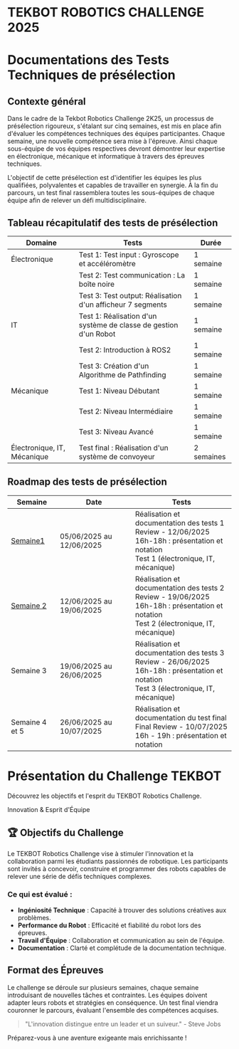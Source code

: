 # TEKBOT ROBOTICS CHALLENGE 2025
# Documentations des Tests Techniques de présélection

## Contexte général

Dans le cadre de la Tekbot Robotics Challenge 2K25, un processus de présélection rigoureux, s'étalant sur cinq semaines, est mis en place afin d'évaluer les compétences techniques des équipes participantes. Chaque semaine, une nouvelle compétence sera mise à l'épreuve. Ainsi chaque sous-équipe de vos équipes respectives devront démontrer leur expertise en électronique, mécanique et informatique à travers des épreuves techniques.

L'objectif de cette présélection est d'identifier les équipes les plus qualifiées, polyvalentes et capables de travailler en synergie. À la fin du parcours, un test final rassemblera toutes les sous-équipes de chaque équipe afin de relever un défi multidisciplinaire.

## Tableau récapitulatif des tests de présélection

| Domaine | Tests | Durée |
|---------|-------|--------|
| Électronique | Test 1: Test input : Gyroscope et accéléromètre | 1 semaine |
| | Test 2: Test communication : La boîte noire | 1 semaine |
| | Test 3: Test output: Réalisation d'un afficheur 7 segments | 1 semaine |
| IT | Test 1: Réalisation d'un système de classe de gestion d'un Robot | 1 semaine |
| | Test 2: Introduction à ROS2 | 1 semaine |
| | Test 3: Création d'un Algorithme de Pathfinding | 1 semaine |
| Mécanique | Test 1: Niveau Débutant | 1 semaine |
| | Test 2: Niveau Intermédiaire | 1 semaine |
| | Test 3: Niveau Avancé | 1 semaine |
| Électronique, IT, Mécanique | Test final : Réalisation d'un système de convoyeur | 2 semaines |

## Roadmap des tests de présélection

| Semaine | Date | Tests |
|---------|------|-------|
| [Semaine1](accueil.md) | 05/06/2025 au 12/06/2025 | Réalisation et documentation des tests 1<br/>Review - 12/06/2025<br/>16h-18h : présentation et notation<br/>Test 1 (électronique, IT, mécanique) |
| [Semaine 2](accueil.md) | 12/06/2025 au 19/06/2025 | Réalisation et documentation des tests 2<br/>Review - 19/06/2025<br/>16h-18h : présentation et notation<br/>Test 2 (électronique, IT, mécanique) |
| Semaine 3 | 19/06/2025 au 26/06/2025 | Réalisation et documentation des tests 3<br/>Review - 26/06/2025<br/>16h-18h : présentation et notation<br/>Test 3 (électronique, IT, mécanique) |
| Semaine 4 et 5 | 26/06/2025 au 10/07/2025 | Réalisation et documentation du test final<br/>Final Review - 10/07/2025<br/>16h - 19h : présentation et notation

<h1 class="content-title-main">Présentation du Challenge TEKBOT</h1>
<p class="content-subtitle">Découvrez les objectifs et l'esprit du TEKBOT Robotics Challenge.</p>
<div class="content-pill">Innovation & Esprit d'Équipe</div>

## 🏆 Objectifs du Challenge

Le TEKBOT Robotics Challenge vise à stimuler l'innovation et la collaboration parmi les étudiants passionnés de robotique. Les participants sont invités à concevoir, construire et programmer des robots capables de relever une série de défis techniques complexes.

### Ce qui est évalué :
- **Ingéniosité Technique** : Capacité à trouver des solutions créatives aux problèmes.
- **Performance du Robot** : Efficacité et fiabilité du robot lors des épreuves.
- **Travail d'Équipe** : Collaboration et communication au sein de l'équipe.
- **Documentation** : Clarté et complétude de la documentation technique.

## Format des Épreuves

Le challenge se déroule sur plusieurs semaines, chaque semaine introduisant de nouvelles tâches et contraintes. Les équipes doivent adapter leurs robots et stratégies en conséquence. Un test final viendra couronner le parcours, évaluant l'ensemble des compétences acquises.

> "L'innovation distingue entre un leader et un suiveur." - Steve Jobs

Préparez-vous à une aventure exigeante mais enrichissante !
